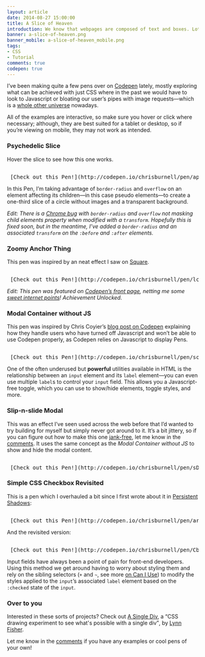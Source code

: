 ```yaml
---
layout: article
date: 2014-08-27 15:00:00
title: A Slice of Heaven
introduction: We know that webpages are composed of text and boxes. Lots and lots of boxes. But with the power and might of CSS3 we can do some fancy stuff that never used to be possible.
banner: a-slice-of-heaven.png
banner_mobile: a-slice-of-heaven_mobile.png
tags:
- CSS
- Tutorial
comments: true
codepen: true
---
```


I’ve been making quite a few pens over on [Codepen](http://codepen.io "Codepen") lately, mostly exploring what can be achieved with just CSS where in the past we would have to look to Javascript or bloating our user’s pipes with image requests—which is a [whole other universe](http://www.w3.org/html/wg/drafts/html/master/embedded-content.html#the-picture-element "The Picture Element") nowadays.

All of the examples are interactive, so make sure you hover or click where necessary; although, they are best suited for a tablet or desktop, so if you’re viewing on mobile, they may not work as intended.

### Psychedelic Slice

Hover the slice to see how this one works.

<pre class="codepen" data-height="350" data-type="result" data-href="apogK" data-user="chrisburnell" data-safe="true"> <code> </code> [Check out this Pen!](http://codepen.io/chrisburnell/pen/apogK) </pre>

In this Pen, I’m taking advantage of <code>border-radius</code> and <code>overflow</code> on an element affecting its children—in this case pseudo elements—to create a one-third slice of a circle without images and a transparent background.

*Edit: There is a [Chrome bug](https://code.google.com/p/chromium/issues/detail?id=157218 "Chromium Issue: css transform and transition break hidden overflow on border-radius") with <code>border-radius</code> and <code>overflow</code> not masking child elements property when modified with a <code>transform</code>. Hopefully this is fixed soon, but in the meantime, I’ve added a <code>border-radius</code> and an associated <code>transform</code> on the <code>:before</code> and <code>:after</code> elements.*

### Zoomy Anchor Thing

This pen was inspired by an neat effect I saw on [Square](https://squareup.com#verticals "Square").

<pre class="codepen" data-height="350" data-type="result" data-href="lcEvB" data-user="chrisburnell" data-safe="true"> <code> </code> [Check out this Pen!](http://codepen.io/chrisburnell/pen/lcEvB) </pre>

*Edit: This pen was featured on [Codepen’s front page](http://ss.chrisburnell.com/2014-08-28_1411.png "ego boost manifested in PNG format"), netting me some [sweet internet points](http://codepen.io/chrisburnell/details/lcEvB/#stats "Stats for this pen")! Achievement Unlocked.*

### Modal Container without JS

This pen was inspired by Chris Coyier’s [blog post on Codepen](http://codepen.io/chriscoyier/blog/a-closeable-noscript-warning-modal "A Closeable Noscript Warning Modal") explaining how they handle users who have turned off Javascript and won’t be able to use Codepen properly, as Codepen relies on Javascript to display Pens.

<pre class="codepen" data-height="350" data-type="result" data-href="scyKF" data-user="chrisburnell" data-safe="true"> <code> </code> [Check out this Pen!](http://codepen.io/chrisburnell/pen/scyKF) </pre>

One of the often underused but **powerful** utilities available in HTML is the relationship between an <code>input</code> element and its <code>label</code> element—you can even use multiple <code>label</code>s to control your <code>input</code> field. This allows you a Javascript-free toggle, which you can use to show/hide elements, toggle styles, and more.

### Slip-n-slide Modal

This was an effect I’ve seen used across the web before that I’d wanted to try building for myself but simply never got around to it. It’s a bit jittery, so if you can figure out how to make this one [jank-free](http://jankfree.org/ "Jank Free"), let me know in the [comments](#comments). It uses the same concept as the *Modal Container without JS* to show and hide the modal content.

<pre class="codepen" data-height="630" data-type="result" data-href="sDBJk" data-user="chrisburnell" data-safe="true"> <code> </code> [Check out this Pen!](http://codepen.io/chrisburnell/pen/sDBJk) </pre>

### Simple CSS Checkbox Revisited

This is a pen which I overhauled a bit since I first wrote about it in [Persistent Shadows](/articles/persistent-shadows/ "Persistent Shadows"):

<pre class="codepen" data-height="250" data-type="result" data-href="arouk" data-user="chrisburnell" data-safe="true"> <code> </code> [Check out this Pen!](http://codepen.io/chrisburnell/pen/arouk) </pre>

And the revisited version:

<pre class="codepen" data-height="250" data-type="result" data-href="Cbiun" data-user="chrisburnell" data-safe="true"> <code> </code> [Check out this Pen!](http://codepen.io/chrisburnell/pen/Cbiun) </pre>

Input fields have always been a point of pain for front-end developers. Using this method we get around having to worry about styling them and rely on the sibling selectors (<code>+</code> and <code>~</code>, see more [on Can I Use](http://caniuse.com/#search=sibling "Sibling Selectors")) to modify the styles applied to the <code>input</code>’s associated <code>label</code> element based on the <code>:checked</code> state of the <code>input</code>.

### Over to you

Interested in these sorts of projects? Check out [A Single Div](http://a.singlediv.com/ "A Single Div"), a <q>CSS drawing experiment to see what's possible with a single div</q>, by [Lynn Fisher](https://twitter.com/lynnandtonic "Lynn Fisher").

Let me know in the [comments](#comments) if you have any examples or cool pens of your own!
